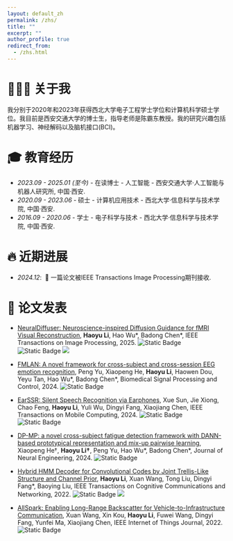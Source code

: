 ```yaml
---
layout: default_zh
permalink: /zhs/
title: ""
excerpt: ""
author_profile: true
redirect_from: 
  - /zhs.html
---
```


<span class='anchor' id='-about-me-zh'></span>

# 👨🏻‍🎓 关于我

我分别于2020年和2023年获得西北大学电子工程学士学位和计算机科学硕士学位。我目前是西安交通大学的博士生，指导老师是陈霸东教授。我的研究兴趣包括机器学习、神经解码以及脑机接口(BCI)。

<span class='anchor' id='-edu-zh'></span>

# 🎓 教育经历
- *2023.09 - 2025.01 (至今)* - 在读博士 - 人工智能 - 西安交通大学·人工智能与机器人研究所, 中国·西安. 
- *2020.09 - 2023.06* - 硕士 - 计算机应用技术 - 西北大学·信息科学与技术学院, 中国·西安. 
- *2016.09 - 2020.06* - 学士 - 电子科学与技术 - 西北大学·信息科学与技术学院, 中国·西安. 

<span class='anchor' id='-news-zh'></span>

# 🔥 近期进展

- *2024.12*: &nbsp;🎉 一篇论文被IEEE Transactions Image Processing期刊接收. 

<span class='anchor' id='-pubs-zh'></span>

# 📝 论文发表 

- [NeuralDiffuser: Neuroscience-inspired Diffusion Guidance for fMRI Visual Reconstruction](https://ieeexplore.ieee.org/document/10838320), **Haoyu Li**, Hao Wu\*, Badong Chen\*, IEEE Transactions on Image Processing, 2025. ![Static Badge](https://img.shields.io/badge/SCI-1-red) ![Static Badge](https://img.shields.io/badge/CCF-A-blueviolet) [![](https://img.shields.io/badge/Github-181717?style=plastic&logo=github&logoColor=white)](https://github.com/HaoyyLi/NeuralDiffuser)

- [FMLAN: A novel framework for cross-subject and cross-session EEG emotion recognition](https://www.sciencedirect.com/science/article/abs/pii/S1746809424009704?via%3Dihub), Peng Yu, Xiaopeng He, **Haoyu Li**, Haowen Dou, Yeyu Tan, Hao Wu\*, Badong Chen\*, Biomedical Signal Processing and Control, 2024. ![Static Badge](https://img.shields.io/badge/SCI-2-yellow)

- [EarSSR: Silent Speech Recognition via Earphones](https://ieeexplore.ieee.org/document/10411110), Xue Sun, Jie Xiong, Chao Feng, **Haoyu Li**, Yuli Wu, Dingyi Fang, Xiaojiang Chen, IEEE Transactions on Mobile Computing, 2024. ![Static Badge](https://img.shields.io/badge/SCI-2-yellow) ![Static Badge](https://img.shields.io/badge/CCF-A-blueviolet)

- [DP-MP: a novel cross-subject fatigue detection framework with DANN-based prototypical representation and mix-up pairwise learning](https://iopscience.iop.org/article/10.1088/1741-2552/ad618a), Xiaopeng He†, **Haoyu Li†**, Peng Yu, Hao Wu\*, Badong Chen\*, Journal of Neural Engineering, 2024. ![Static Badge](https://img.shields.io/badge/SCI-3-green)

- [Hybrid HMM Decoder for Convolutional Codes by Joint Trellis-Like Structure and Channel Prior](https://ieeexplore.ieee.org/document/9943994), **Haoyu Li**, Xuan Wang, Tong Liu, Dingyi Fang\*, Baoying Liu, IEEE Transactions on Cognitive Communications and Networking, 2022. ![Static Badge](https://img.shields.io/badge/SCI-1-red) [![](https://img.shields.io/badge/Github-181717?style=plastic&logo=github&logoColor=white)](https://github.com/HaoyyLi/HMM-decoder) 

- [AllSpark: Enabling Long-Range Backscatter for Vehicle-to-Infrastructure Communication](https://ieeexplore.ieee.org/document/9863663), Xuan Wang, Xin Kou, **Haoyu Li**, Fuwei Wang, Dingyi Fang, Yunfei Ma, Xiaojiang Chen, IEEE Internet of Things Journal, 2022. ![Static Badge](https://img.shields.io/badge/SCI-1-red)

<!-- # 🎖 Honors and Awards
- *2021.10* Lorem ipsum dolor sit amet, consectetur adipiscing elit. Vivamus ornare aliquet ipsum, ac tempus justo dapibus sit amet. 
- *2021.09* Lorem ipsum dolor sit amet, consectetur adipiscing elit. Vivamus ornare aliquet ipsum, ac tempus justo dapibus sit amet. 

# 💬 Invited Talks
- *2021.06*, Lorem ipsum dolor sit amet, consectetur adipiscing elit. Vivamus ornare aliquet ipsum, ac tempus justo dapibus sit amet. 
- *2021.03*, Lorem ipsum dolor sit amet, consectetur adipiscing elit. Vivamus ornare aliquet ipsum, ac tempus justo dapibus sit amet.  \| [\[video\]](https://github.com/)

# 💻 Internships
- *2019.05 - 2020.02*, [Lorem](https://github.com/), China. -->